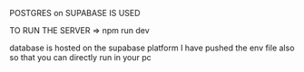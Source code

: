 POSTGRES on SUPABASE IS USED


TO RUN THE SERVER  => npm run dev

database is hosted on the supabase platform
I have pushed the env file also so that you can directly run in your pc
